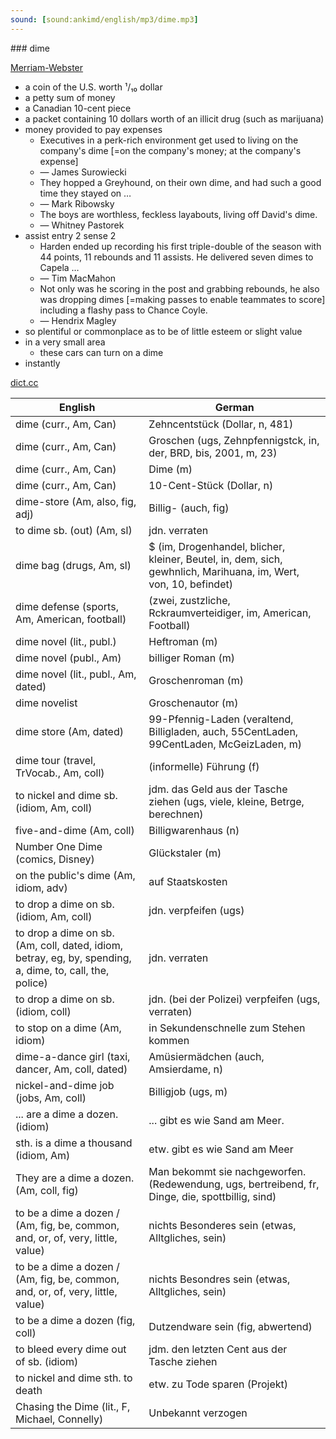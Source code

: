 ```yaml
---
sound: [sound:ankimd/english/mp3/dime.mp3]
---
```


\### dime

[Merriam-Webster](https://www.merriam-webster.com/dictionary/dime)

- a coin of the U.S. worth ¹/₁₀ dollar
- a petty sum of money
- a Canadian 10-cent piece
- a packet containing 10 dollars worth of an illicit drug (such as marijuana)
- money provided to pay expenses
    - Executives in a perk-rich environment get used to living on the company's dime [=on the company's money; at the company's expense]
    - — James Surowiecki
    - They hopped a Greyhound, on their own dime, and had such a good time they stayed on …
    - — Mark Ribowsky
    - The boys are worthless, feckless layabouts, living off David's dime.
    - — Whitney Pastorek
- assist entry 2 sense 2
    - Harden ended up recording his first triple-double of the season with 44 points, 11 rebounds and 11 assists. He delivered seven dimes to Capela …
    - — Tim MacMahon
    - Not only was he scoring in the post and grabbing rebounds, he also was dropping dimes [=making passes to enable teammates to score] including a flashy pass to Chance Coyle.
    - — Hendrix Magley
- so plentiful or commonplace as to be of little esteem or slight value
- in a very small area
    - these cars can turn on a dime
- instantly

[dict.cc](https://www.dict.cc/dime)

| English        | German       |
| -------------- | ------------ |
| dime (curr., Am, Can) | Zehncentstück (Dollar, n, 481) |
| dime (curr., Am, Can) | Groschen (ugs, Zehnpfennigstck, in, der, BRD, bis, 2001, m, 23) |
| dime (curr., Am, Can) | Dime (m) |
| dime (curr., Am, Can) | 10-Cent-Stück (Dollar, n) |
| dime-store (Am, also, fig, adj) | Billig- (auch, fig) |
| to dime sb. (out) (Am, sl) | jdn. verraten |
| dime bag (drugs, Am, sl) | $ (im, Drogenhandel, blicher, kleiner, Beutel, in, dem, sich, gewhnlich, Marihuana, im, Wert, von, 10, befindet) |
| dime defense (sports, Am, American, football) |  (zwei, zustzliche, Rckraumverteidiger, im, American, Football) |
| dime novel (lit., publ.) | Heftroman (m) |
| dime novel (publ., Am) | billiger Roman (m) |
| dime novel (lit., publ., Am, dated) | Groschenroman (m) |
| dime novelist | Groschenautor (m) |
| dime store (Am, dated) | 99-Pfennig-Laden (veraltend, Billigladen, auch, 55CentLaden, 99CentLaden, McGeizLaden, m) |
| dime tour (travel, TrVocab., Am, coll) | (informelle) Führung (f) |
| to nickel and dime sb. (idiom, Am, coll) | jdm. das Geld aus der Tasche ziehen (ugs, viele, kleine, Betrge, berechnen) |
| five-and-dime (Am, coll) | Billigwarenhaus (n) |
| Number One Dime (comics, Disney) | Glückstaler (m) |
| on the public's dime (Am, idiom, adv) | auf Staatskosten |
| to drop a dime on sb. (idiom, Am, coll) | jdn. verpfeifen (ugs) |
| to drop a dime on sb. (Am, coll, dated, idiom, betray, eg, by, spending, a, dime, to, call, the, police) | jdn. verraten |
| to drop a dime on sb. (idiom, coll) | jdn. (bei der Polizei) verpfeifen (ugs, verraten) |
| to stop on a dime (Am, idiom) | in Sekundenschnelle zum Stehen kommen |
| dime-a-dance girl (taxi, dancer, Am, coll, dated) | Amüsiermädchen (auch, Amsierdame, n) |
| nickel-and-dime job (jobs, Am, coll) | Billigjob (ugs, m) |
| ... are a dime a dozen. (idiom) | ... gibt es wie Sand am Meer. |
| sth. is a dime a thousand (idiom, Am) | etw. gibt es wie Sand am Meer |
| They are a dime a dozen. (Am, coll, fig) | Man bekommt sie nachgeworfen. (Redewendung, ugs, bertreibend, fr, Dinge, die, spottbillig, sind) |
| to be a dime a dozen / (Am, fig, be, common, and, or, of, very, little, value) | nichts Besonderes sein (etwas, Alltgliches, sein) |
| to be a dime a dozen / (Am, fig, be, common, and, or, of, very, little, value) | nichts Besondres sein (etwas, Alltgliches, sein) |
| to be a dime a dozen (fig, coll) | Dutzendware sein (fig, abwertend) |
| to bleed every dime out of sb. (idiom) | jdm. den letzten Cent aus der Tasche ziehen |
| to nickel and dime sth. to death | etw. zu Tode sparen (Projekt) |
| Chasing the Dime (lit., F, Michael, Connelly) | Unbekannt verzogen |
